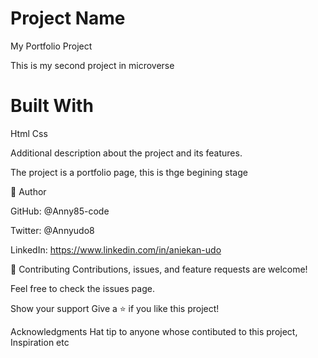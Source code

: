 

# Project Name
My Portfolio Project


This is my second project in microverse


# Built With
Html
Css


Additional description about the project and its features.

The project is a portfolio page, this is thge begining stage

👤 Author

GitHub: @Anny85-code

Twitter: @Annyudo8

LinkedIn: https://www.linkedin.com/in/aniekan-udo

🤝 Contributing
Contributions, issues, and feature requests are welcome!

Feel free to check the issues page.

Show your support
Give a ⭐️ if you like this project!

Acknowledgments
Hat tip to anyone whose contibuted to this project,
Inspiration
etc








